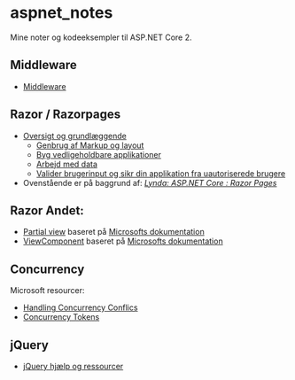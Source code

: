 # aspnet_notes
Mine noter og kodeeksempler til ASP.NET Core 2.


## Middleware
 - [Middleware](/middleware/README.md)
 
## Razor / Razorpages
- [Oversigt og grundlæggende](/razor/README.md)
  - [Genbrug af Markup og layout](/razor/reuse/README.md)
  - [Byg vedligeholdbare applikationer](/razor/maintainable/README.md)
  - [Arbejd med data](/razor/data/README.md)
  - [Valider brugerinput og sikr din applikation fra uautoriserede brugere](/razor/secure/README.md)
- Ovenstående er på baggrund af: _[Lynda: ASP.NET Core : Razor Pages](https://www.lynda.com/ASP-NET-tutorials/ASP-NET-Core-Razor-Pages/630622-2.html)_

## Razor Andet:
- [Partial view](/razor/partialView.md) baseret på [Microsofts dokumentation](https://docs.microsoft.com/en-us/aspnet/core/mvc/views/partial?view=aspnetcore-2.1)
- [ViewComponent](/razor/viewComponent.md) baseret på [Microsofts dokumentation](https://docs.microsoft.com/en-us/aspnet/core/mvc/views/view-components?view=aspnetcore-2.1)
 
## Concurrency
Microsoft resourcer:
 - [Handling Concurrency Conflics](https://docs.microsoft.com/en-us/ef/core/saving/concurrency)
 - [Concurrency Tokens](https://docs.microsoft.com/en-us/ef/core/modeling/concurrency)
 
 ## jQuery
 - [jQuery hjælp og ressourcer](/jQuery/README.md)
